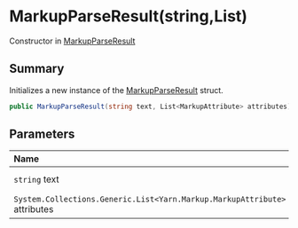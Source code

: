 # MarkupParseResult(string,List<MarkupAttribute>)

Constructor in [MarkupParseResult](/docs/api/csharp/yarn.markup.markupparseresult.md)

## Summary


Initializes a new instance of the  <a href="yarn.markup.markupparseresult.md">MarkupParseResult</a>  struct.


```csharp
public MarkupParseResult(string text, List<MarkupAttribute> attributes)
```

## Parameters

|Name|Description|
|:---|:---|
|`string` text|The plain text.|
|`System.Collections.Generic.List<Yarn.Markup.MarkupAttribute>` attributes|The list of attributes.|

